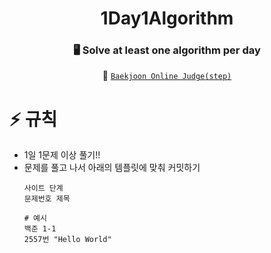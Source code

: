<div align="center">

# 1Day1Algorithm

### 🖥️ Solve at least one algorithm per day

🚀 [`Baekjoon Online Judge(step)`](https://www.acmicpc.net/step)

</div>

# ⚡️ 규칙
* 1일 1문제 이상 풀기!!
* 문제를 풀고 나서 아래의 템플릿에 맞춰 커밋하기
    ``` shell
    사이트 단계
    문제번호 제목

    # 예시
    백준 1-1
    2557번 "Hello World"
    ```
